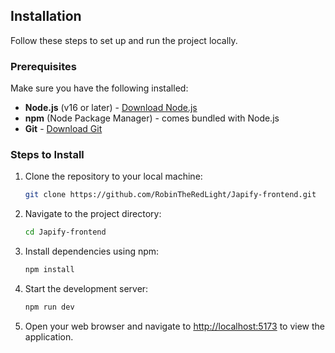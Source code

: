 ## Installation

Follow these steps to set up and run the project locally.

### Prerequisites

Make sure you have the following installed:

- **Node.js** (v16 or later) - [Download Node.js](https://nodejs.org/)
- **npm** (Node Package Manager) - comes bundled with Node.js
- **Git** - [Download Git](https://git-scm.com/)

### Steps to Install

1. Clone the repository to your local machine:

   ```bash
   git clone https://github.com/RobinTheRedLight/Japify-frontend.git

   ```

2. Navigate to the project directory:

   ```bash
   cd Japify-frontend

   ```

3. Install dependencies using npm:

   ```bash
   npm install

   ```

4. Start the development server:

   ```bash  
   npm run dev

   ```

5. Open your web browser and navigate to [http://localhost:5173](http://localhost:5173) to view the application.